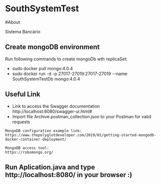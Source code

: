 # SouthSystemTest

#About

Sistema Bancário

## Create mongoDB environment

Run following commands to create mongoDb wth replicaSet:

- sudo docker pull mongo:4.0.4
- sudo docker run -d -p 27017-27019:27017-27019 --name SouthSystemTestDb mongo:4.0.4

## Useful Link

- Link to access the Swagger documentation http://localhost:8080/swagger-ui.html#
- Import file Archive.postman_collection.json to your Postman for valid requests

```
MongoDB configuration example link:
https://www.thepolyglotdeveloper.com/2019/01/getting-started-mongodb-docker-container-deployment/

MongoDB access tool:
https://robomongo.org/
```

## Run Aplication.java and type http://localhost:8080/ in your browser :)